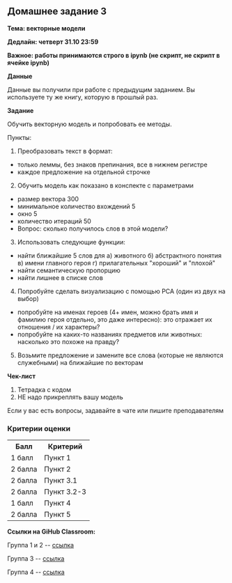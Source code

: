 ## Домашнее задание 3

**Тема: векторные модели**

**Дедлайн: четверт 31.10 23:59**

**Важное: работы принимаются строго в ipynb (не скрипт, не скрипт в ячейке ipynb)**

**Данные**

Данные вы получили при работе с предыдущим заданием. Вы используете ту же книгу, которую в прошлый раз.

**Задание**

Обучить векторную модель и попробовать ее методы.


Пункты:

1. Преобразовать текст в формат:
  - только леммы, без знаков препинания, все в нижнем регистре
  - каждое предложение на отдельной строчке

2. Обучить модель как показано в конспекте с параметрами
  - размер вектора 300
  - минимальное количество вхождений 5
  - окно 5
  - количество итераций 50
  - Вопрос: сколько получилось слов в этой модели?

3. Использовать следующие функции:
  - найти ближайшие 5 слов для а) животного б) абстрактного понятия в) имени главного героя г) прилагательных "хороший" и "плохой"
  - найти семантическую пропорцию
  - найти лишнее в списке слов

4. Попробуйте сделать визуализацию с помощью PCA (один из двух на выбор)
  - попробуйте на именах героев (4+ имен, можно брать имя и фамилию героя отдельно, это даже интересно): это отражает их отношения / их характеры?
  - попробуйте на каких-то названиях предметов или животных: насколько это похоже на правду? 

5. Возьмите предложение и замените все слова (которые не являются служебными) на ближайшие по векторам

**Чек-лист**

1. Тетрадка с кодом
2. НЕ надо прикреплять вашу модель

Если у вас есть вопросы, задавайте в чате или пишите преподавателям

### Критерии оценки
  
<table>
    <tr><th>Балл</th><th>Критерий</th></tr>
    <tr><td>1 балл</td><td>Пункт 1</td></tr>
    <tr><td>2 балла</td><td>Пункт 2</td></tr>
    <tr><td>2 балла</td><td>Пункт 3.1</td></tr>
    <tr><td>2 балла</td><td>Пункт 3.2-3</td></tr>
    <tr><td>1 балл</td><td>Пункт 4</td></tr>
    <tr><td>2 балла</td><td>Пункт 5</td></tr>
</table>

**Ссылки на GiHub Classroom:**

Группа 1 и 2 -- [ссылка](https://classroom.github.com/a/rd2bmPQJ)

Группа 3 -- [ссылка](https://classroom.github.com/a/N6sDKREx)

Группа 4 -- [ссылка](https://classroom.github.com/a/l64O6GUR) 
